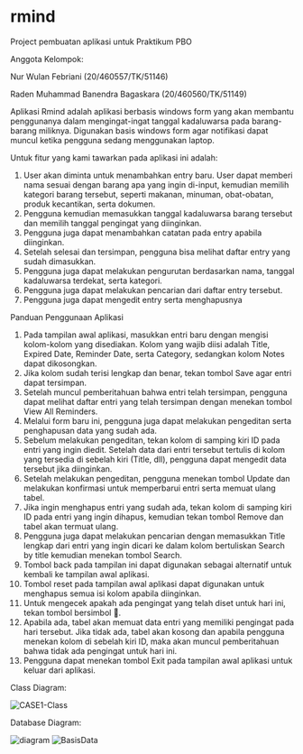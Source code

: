# rmind

Project pembuatan aplikasi untuk Praktikum PBO

Anggota Kelompok:

Nur Wulan Febriani (20/460557/TK/51146)

Raden Muhammad Banendra Bagaskara (20/460560/TK/51149)

Aplikasi Rmind adalah aplikasi berbasis windows form yang akan membantu penggunanya dalam mengingat-ingat tanggal kadaluwarsa pada barang-barang miliknya. Digunakan 
basis windows form agar notifikasi dapat muncul ketika pengguna sedang menggunakan laptop.

Untuk fitur yang kami tawarkan pada aplikasi ini adalah:

1. User akan diminta untuk menambahkan entry baru. User dapat memberi nama sesuai dengan barang apa yang ingin di-input, kemudian memilih kategori barang tersebut, seperti makanan, minuman, obat-obatan, produk kecantikan, serta dokumen. 
2. Pengguna kemudian memasukkan tanggal kadaluwarsa barang tersebut dan memilih tanggal pengingat yang diinginkan.
3. Pengguna juga dapat menambahkan catatan pada entry apabila diinginkan. 
4. Setelah selesai dan tersimpan, pengguna bisa melihat daftar entry yang sudah dimasukkan. 
5. Pengguna juga dapat melakukan pengurutan berdasarkan nama, tanggal kadaluwarsa terdekat, serta kategori. 
6. Pengguna juga dapat melakukan pencarian dari daftar entry tersebut.
7. Pengguna juga dapat mengedit entry serta menghapusnya

Panduan Penggunaan Aplikasi
1. Pada tampilan awal aplikasi, masukkan entri baru dengan mengisi kolom-kolom yang disediakan. Kolom yang wajib diisi adalah Title, Expired Date, Reminder Date, serta Category, sedangkan kolom Notes dapat dikosongkan.
2. Jika kolom sudah terisi lengkap dan benar, tekan tombol Save agar entri dapat tersimpan.
3. Setelah muncul pemberitahuan bahwa entri telah tersimpan, pengguna dapat melihat daftar entri yang telah tersimpan dengan menekan tombol View All Reminders.
4. Melalui form baru ini, pengguna juga dapat melakukan pengeditan serta penghapusan data yang sudah ada.
5. Sebelum melakukan pengeditan, tekan kolom di samping kiri ID pada entri yang ingin diedit. Setelah data dari entri tersebut tertulis di kolom yang tersedia di sebelah kiri (Title, dll), pengguna dapat mengedit data tersebut jika diinginkan.
6. Setelah melakukan pengeditan, pengguna menekan tombol Update dan melakukan konfirmasi untuk memperbarui entri serta memuat ulang tabel.
7. Jika ingin menghapus entri yang sudah ada, tekan kolom di samping kiri ID pada entri yang ingin dihapus, kemudian tekan tombol Remove dan tabel akan termuat ulang.
8. Pengguna juga dapat melakukan pencarian dengan memasukkan Title lengkap dari entri yang ingin dicari ke dalam kolom bertuliskan Search by title kemudian menekan tombol Search.
9. Tombol back pada tampilan ini dapat digunakan sebagai alternatif untuk kembali ke tampilan awal aplikasi.
10. Tombol reset pada tampilan awal aplikasi dapat digunakan untuk menghapus semua isi kolom apabila diinginkan.
11. Untuk mengecek apakah ada pengingat yang telah diset untuk hari ini, tekan tombol bersimbol .
12. Apabila ada, tabel akan memuat data entri yang memiliki pengingat pada hari tersebut. Jika tidak ada, tabel akan kosong dan apabila pengguna menekan kolom di sebelah kiri ID, maka akan muncul pemberitahuan bahwa tidak ada pengingat untuk hari ini.
13. Pengguna dapat menekan tombol Exit pada tampilan awal aplikasi untuk keluar dari aplikasi.

Class Diagram:

![CASE1-Class](https://user-images.githubusercontent.com/72687883/121920771-8e21c900-cd62-11eb-939d-569f922042b6.png)

Database Diagram:

![diagram](https://user-images.githubusercontent.com/72687883/117361249-fe2b6c80-aee3-11eb-9d4e-65621e6a38b3.jpg)
![BasisData](https://user-images.githubusercontent.com/72687883/117361254-01265d00-aee4-11eb-860a-6b79657d52a1.png)
